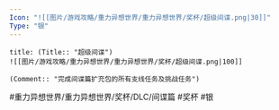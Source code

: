 ```yaml
---
Icon: "![[图片/游戏攻略/重力异想世界/重力异想世界/奖杯/超级间谍.png|30]]"
Type: "银"
---
```

```ad-common-silver-trophy
title: (Title:: "超级间谍")
![[图片/游戏攻略/重力异想世界/重力异想世界/奖杯/超级间谍.png|100]]

(Comment:: "完成间谍篇扩充包的所有支线任务及挑战任务")
```

#重力异想世界/重力异想世界/奖杯/DLC/间谍篇 #奖杯 #银
